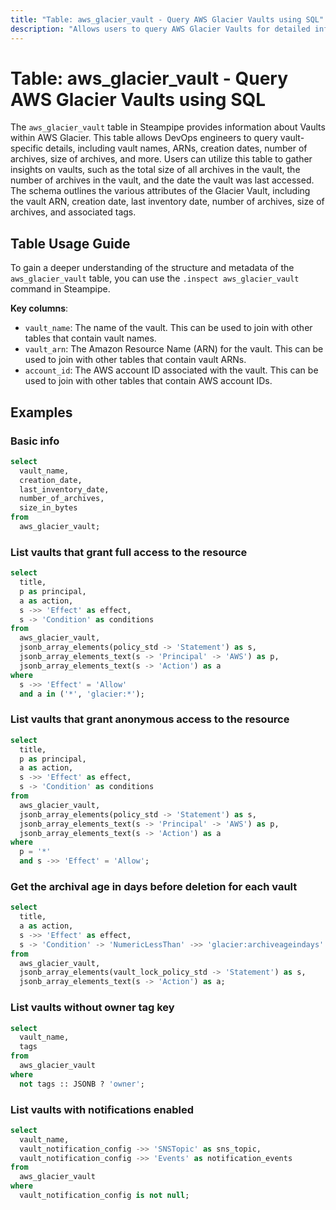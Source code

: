 ```yaml
---
title: "Table: aws_glacier_vault - Query AWS Glacier Vaults using SQL"
description: "Allows users to query AWS Glacier Vaults for detailed information on each vault, including the vault's name, ARN, creation date, number of archives, size of archives, and more."
---
```


# Table: aws_glacier_vault - Query AWS Glacier Vaults using SQL

The `aws_glacier_vault` table in Steampipe provides information about Vaults within AWS Glacier. This table allows DevOps engineers to query vault-specific details, including vault names, ARNs, creation dates, number of archives, size of archives, and more. Users can utilize this table to gather insights on vaults, such as the total size of all archives in the vault, the number of archives in the vault, and the date the vault was last accessed. The schema outlines the various attributes of the Glacier Vault, including the vault ARN, creation date, last inventory date, number of archives, size of archives, and associated tags.

## Table Usage Guide

To gain a deeper understanding of the structure and metadata of the `aws_glacier_vault` table, you can use the `.inspect aws_glacier_vault` command in Steampipe.

**Key columns**:

- `vault_name`: The name of the vault. This can be used to join with other tables that contain vault names.
- `vault_arn`: The Amazon Resource Name (ARN) for the vault. This can be used to join with other tables that contain vault ARNs.
- `account_id`: The AWS account ID associated with the vault. This can be used to join with other tables that contain AWS account IDs.

## Examples

### Basic info

```sql
select
  vault_name,
  creation_date,
  last_inventory_date,
  number_of_archives,
  size_in_bytes
from
  aws_glacier_vault;
```


### List vaults that grant full access to the resource

```sql
select
  title,
  p as principal,
  a as action,
  s ->> 'Effect' as effect,
  s -> 'Condition' as conditions
from
  aws_glacier_vault,
  jsonb_array_elements(policy_std -> 'Statement') as s,
  jsonb_array_elements_text(s -> 'Principal' -> 'AWS') as p,
  jsonb_array_elements_text(s -> 'Action') as a
where
  s ->> 'Effect' = 'Allow'
  and a in ('*', 'glacier:*');
```


### List vaults that grant anonymous access to the resource

```sql
select
  title,
  p as principal,
  a as action,
  s ->> 'Effect' as effect,
  s -> 'Condition' as conditions
from
  aws_glacier_vault,
  jsonb_array_elements(policy_std -> 'Statement') as s,
  jsonb_array_elements_text(s -> 'Principal' -> 'AWS') as p,
  jsonb_array_elements_text(s -> 'Action') as a
where
  p = '*'
  and s ->> 'Effect' = 'Allow';
```


### Get the archival age in days before deletion for each vault

```sql
select
  title,
  a as action,
  s ->> 'Effect' as effect,
  s -> 'Condition' -> 'NumericLessThan' ->> 'glacier:archiveageindays' as archive_age_in_days
from
  aws_glacier_vault,
  jsonb_array_elements(vault_lock_policy_std -> 'Statement') as s,
  jsonb_array_elements_text(s -> 'Action') as a;
```


### List vaults without owner tag key

```sql
select
  vault_name,
  tags
from
  aws_glacier_vault
where
  not tags :: JSONB ? 'owner';
```

### List vaults with notifications enabled

```sql
select
  vault_name,
  vault_notification_config ->> 'SNSTopic' as sns_topic,
  vault_notification_config ->> 'Events' as notification_events
from
  aws_glacier_vault
where
  vault_notification_config is not null;
```
